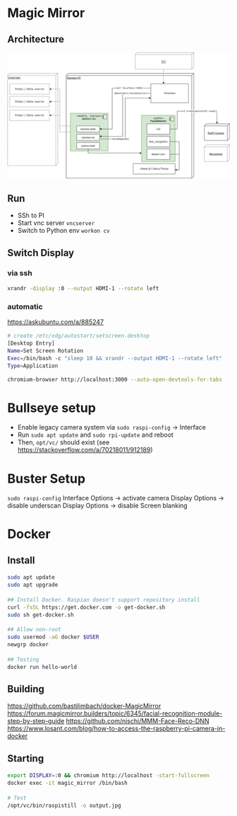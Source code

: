 # Magic Mirror

## Architecture

![Architecture Diagram](/doc/architecture.png)

## Run

* SSh to PI
* Start vnc server `vncserver`
* Switch to Python env `workon cv`

## Switch Display
### via ssh
```sh
xrandr -display :0 --output HDMI-1 --rotate left
```
### automatic
https://askubuntu.com/a/885247

```sh
# create /etc/xdg/autostart/setscreen.desktop
[Desktop Entry]
Name=Set Screen Rotation
Exec=/bin/bash -c "sleep 10 && xrandr --output HDMI-1 --rotate left"
Type=Application
```

```sh
chromium-browser http://localhost:3000 --auto-open-devtools-for-tabs
```

# Bullseye setup
* Enable legacy camera system via `sudo raspi-config` -> Interface
* Run `sudo apt update` and `sudo rpi-update` and reboot
* Then, `opt/vc/` should exist (see https://stackoverflow.com/a/70218011/912189)

# Buster Setup
`sudo raspi-config` 
    Interface Options -> activate camera
    Display Options -> disable underscan
    Display Options -> disable Screen blanking

# Docker 
## Install
```sh
sudo apt update
sudo apt upgrade

## Install Docker. Raspian doesn't support repository install
curl -fsSL https://get.docker.com -o get-docker.sh
sudo sh get-docker.sh

## Allow non-root
sudo usermod -aG docker $USER
newgrp docker 

## Testing
docker run hello-world
```

## Building

https://github.com/bastilimbach/docker-MagicMirror
https://forum.magicmirror.builders/topic/6345/facial-recognition-module-step-by-step-guide
https://github.com/nischi/MMM-Face-Reco-DNN
https://www.losant.com/blog/how-to-access-the-raspberry-pi-camera-in-docker

## Starting
```sh
export DISPLAY=:0 && chromium http://localhost -start-fullscreen
docker exec -it magic_mirror /bin/bash

# Test 
/opt/vc/bin/raspistill -o output.jpg
```